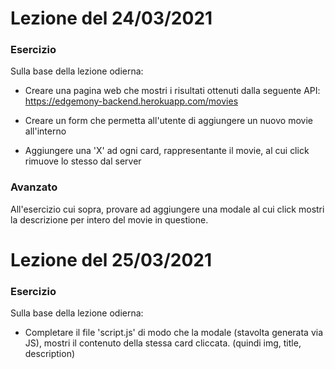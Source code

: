 # Lezione del 24/03/2021

### Esercizio

Sulla base della lezione odierna:

- Creare una pagina web che mostri i risultati ottenuti dalla seguente API: https://edgemony-backend.herokuapp.com/movies

- Creare un form che permetta all'utente di aggiungere un nuovo movie all'interno

- Aggiungere una 'X' ad ogni card, rappresentante il movie, al cui click rimuove lo stesso dal server

### Avanzato

All'esercizio cui sopra, provare ad aggiungere una modale al cui click mostri la descrizione per intero del movie in questione.
# Lezione del 25/03/2021

### Esercizio

Sulla base della lezione odierna:

- Completare il file 'script.js' di modo che la modale (stavolta generata via JS), mostri il contenuto della stessa card cliccata.
  (quindi img, title, description)